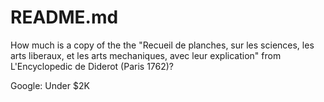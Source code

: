 # README.md

How much is a copy of the the "Recueil de planches, sur les sciences, les arts liberaux, et les arts mechaniques, avec leur explication" from L'Encyclopedic de Diderot (Paris 1762)?

Google: Under $2K


